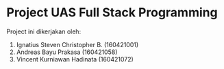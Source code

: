 # Project UAS Full Stack Programming

Project ini dikerjakan oleh:
1. Ignatius Steven Christopher B. (160421001)
2. Andreas Bayu Prakasa (160421058)
3. Vincent Kurniawan Hadinata (160421072)
